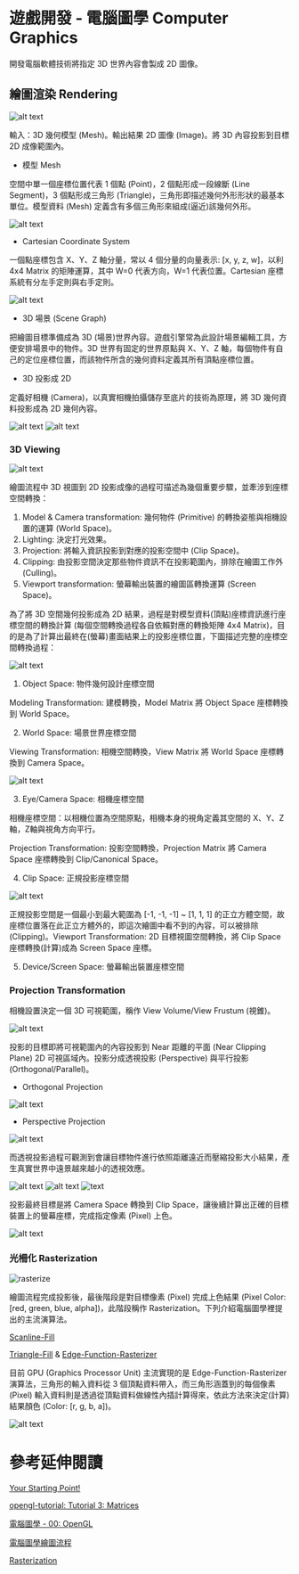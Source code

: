 # 遊戲開發 - 電腦圖學 Computer Graphics
開發電腦軟體技術將指定 3D 世界內容會製成 2D 圖像。

## 繪圖渲染 Rendering
![alt text](images/graphics_rendering.png)

輸入：3D 幾何模型 (Mesh)。輸出結果 2D 圖像 (Image)。將 3D 內容投影到目標 2D 成像範圍內。

* 模型 Mesh

空間中單一個座標位置代表 1 個點 (Point)，2 個點形成一段線斷 (Line Segment)，3 個點形成三角形 (Triangle)，三角形即描述幾何外形形狀的最基本單位。模型資料 (Mesh) 定義含有多個三角形來組成(逼近)該幾何外形。

![alt text](images/point_line_triangle_mesh.png)

* Cartesian Coordinate System

一個點座標包含 X、Y、Z 軸分量，常以 4 個分量的向量表示: [x, y, z, w]，以利 4x4 Matrix 的矩陣運算，其中 W=0 代表方向，W=1 代表位置。Cartesian 座標系統有分左手定則與右手定則。

![alt text](images/lefthand_righthand.png)

* 3D 場景 (Scene Graph)

把繪圖目標準備成為 3D (場景)世界內容。遊戲引擎常為此設計場景編輯工具，方便安排場景中的物件。3D 世界有固定的世界原點與 X、Y、Z 軸，每個物件有自己的定位座標位置，而該物件所含的幾何資料定義其所有頂點座標位置。

* 3D 投影成 2D

定義好相機 (Camera)，以真實相機拍攝儲存至底片的技術為原理，將 3D 幾何資料投影成為 2D 幾何內容。

![alt text](images/graphics_camera_render.png)
![alt text](images/graphics_camera_projection.png)

### 3D Viewing
![alt text](images/render_3dviewing.png)

繪圖流程中 3D 視圖到 2D 投影成像的過程可描述為幾個重要步驟，並牽涉到座標空間轉換：
1. Model & Camera transformation: 幾何物件 (Primitive) 的轉換姿態與相機設置的運算 (World Space)。
2. Lighting: 決定打光效果。
3. Projection: 將輸入資訊投影到對應的投影空間中 (Clip Space)。
4. Clipping: 由投影空間決定那些物件資訊不在投影範圍內，排除在繪圖工作外 (Culling)。
5. Viewport transformation: 螢幕輸出裝置的繪圖區轉換運算 (Screen Space)。

為了將 3D 空間幾何投影成為 2D 結果，過程是對模型資料(頂點)座標資訊進行座標空間的轉換計算 (每個空間轉換過程各自依賴對應的轉換矩陣 4x4 Matrix)，目的是為了計算出最終在(螢幕)畫面結果上的投影座標位置，下圖描述完整的座標空間轉換過程：

![alt text](images/render_coord_transformation.png)

1. Object Space: 物件幾何設計座標空間

Modeling Transformation: 建模轉換，Model Matrix 將 Object Space 座標轉換到 World Space。

2. World Space: 場景世界座標空間

Viewing Transformation: 相機空間轉換，View Matrix 將 World Space 座標轉換到 Camera Space。

![alt text](images/cameraspace.png)

3. Eye/Camera Space: 相機座標空間

相機座標空間：以相機位置為空間原點，相機本身的視角定義其空間的 X、Y、Z 軸，Z軸與視角方向平行。

Projection Transformation: 投影空間轉換，Projection Matrix 將 Camera Space 座標轉換到 Clip/Canonical Space。

4. Clip Space: 正規投影座標空間

![alt text](images/canonicalspace.png)

正規投影空間是一個最小到最大範圍為 [-1, -1, -1] ~ [1, 1, 1] 的正立方體空間，故座標位置落在此正立方體外的，即這次繪圖中看不到的內容，可以被排除 (Clipping)。Viewport Transformation: 2D 目標視圖空間轉換，將 Clip Space 座標轉換(計算)成為 Screen Space 座標。

5. Device/Screen Space: 螢幕輸出裝置座標空間

### Projection Transformation
相機設置決定一個 3D 可視範圍，稱作 View Volume/View Frustum (視錐)。

![alt text](images/viewfrustum.png)

投影的目標即將可視範圍內的內容投影到 Near 距離的平面 (Near Clipping Plane) 2D 可視區域內。投影分成透視投影 (Perspective) 與平行投影 (Orthogonal/Parallel)。

* Orthogonal Projection

![alt text](images/projection_orthogonal.png)

* Perspective Projection

![alt text](images/projection_perspective.png)


而透視投影過程可觀測到會讓目標物件進行依照距離遠近而壓縮投影大小結果，產生真實世界中遠景越來越小的透視效應。

![alt text](images/render_project_perspective0.png)
![alt text](images/render_project_perspective1.png)
![text](images/projection_transformation.png)

投影最終目標是將 Camera Space 轉換到 Clip Space，讓後續計算出正確的目標裝置上的螢幕座標，完成指定像素 (Pixel) 上色。

![alt text](images/render_projected_viewport.png)

### 光柵化 Rasterization
![rasterize](images/rasterization.gif)

繪圖流程完成投影後，最後階段是對目標像素 (Pixel) 完成上色結果 (Pixel Color: [red, green, blue, alpha])，此階段稱作 Rasterization。下列介紹電腦圖學裡提出的主流演算法。

[Scanline-Fill](https://www.cs.uic.edu/~jbell/CourseNotes/ComputerGraphics/PolygonFilling.html)

[Triangle-Fill](https://www.sunshine2k.de/coding/java/TriangleRasterization/TriangleRasterization.html) & [Edge-Function-Rasterizer](https://www.scratchapixel.com/lessons/3d-basic-rendering/rasterization-practical-implementation/rasterization-stage.html)

目前 GPU (Graphics Processor Unit) 主流實現的是 Edge-Function-Rasterizer 演算法，三角形的輸入資料從 3 個頂點資料帶入，而三角形涵蓋到的每個像素 (Pixel) 輸入資料則是透過從頂點資料做線性內插計算得來，依此方法來決定(計算)結果顏色 (Color: [r, g, b, a])。

![alt text](images/raster_trianglefill.png)

# 參考延伸閱讀

[Your Starting Point!](https://www.scratchapixel.com/lessons/3d-basic-rendering/get-started/gentle-introduction-to-computer-graphics-programming.html)

[opengl-tutorial: Tutorial 3: Matrices](https://www.opengl-tutorial.org/beginners-tutorials/tutorial-3-matrices/)

[電腦圖學 - 00: OpenGL](https://medium.com/maochinn/%E9%9B%BB%E8%85%A6%E5%9C%96%E5%AD%B800-opengl-fa7105f59ecd)

[電腦圖學繪圖流程](https://www.slideshare.net/slideshow/20170621-77540223/77540223)

[Rasterization](https://www.scratchapixel.com/lessons/3d-basic-rendering/rasterization-practical-implementation/overview-rasterization-algorithm.html)